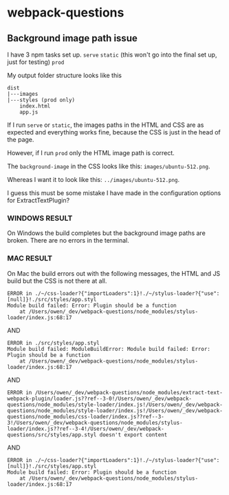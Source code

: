 # webpack-questions
## Background image path issue

I have 3 npm tasks set up.
``serve``
``static`` (this won't go into the final set up, just for testing)
``prod``

My output folder structure looks like this
	
	dist
	|---images
	|---styles (prod only)
		index.html
		app.js

If I run ``serve`` or ``static``, the images paths in the HTML and CSS are as expected and everything works fine, because the CSS is just in the head of the page.

However, if I run ``prod`` only the HTML image path is correct.

The ``background-image`` in the CSS looks like this: ``images/ubuntu-512.png``.

Whereas I want it to look like this: ``../images/ubuntu-512.png``.

I guess this must be some mistake I have made in the configuration options for ExtractTextPlugin?

### WINDOWS RESULT
On Windows the build completes but the background image paths are broken.
There are no errors in the terminal.

### MAC RESULT
On Mac the build errors out with the following messages, the HTML and JS build but the CSS is not there at all.

    ERROR in ./~/css-loader?{"importLoaders":1}!./~/stylus-loader?{"use":[null]}!./src/styles/app.styl
    Module build failed: Error: Plugin should be a function
        at /Users/owen/_dev/webpack-questions/node_modules/stylus-loader/index.js:68:17

AND

    ERROR in ./src/styles/app.styl
    Module build failed: ModuleBuildError: Module build failed: Error: Plugin should be a function
        at /Users/owen/_dev/webpack-questions/node_modules/stylus-loader/index.js:68:17

AND

    ERROR in /Users/owen/_dev/webpack-questions/node_modules/extract-text-webpack-plugin/loader.js??ref--3-0!/Users/owen/_dev/webpack-questions/node_modules/style-loader/index.js!/Users/owen/_dev/webpack-questions/node_modules/style-loader/index.js!/Users/owen/_dev/webpack-questions/node_modules/css-loader/index.js??ref--3-3!/Users/owen/_dev/webpack-questions/node_modules/stylus-loader/index.js??ref--3-4!/Users/owen/_dev/webpack-questions/src/styles/app.styl doesn't export content

AND

    ERROR in ./~/css-loader?{"importLoaders":1}!./~/stylus-loader?{"use":[null]}!./src/styles/app.styl
    Module build failed: Error: Plugin should be a function
        at /Users/owen/_dev/webpack-questions/node_modules/stylus-loader/index.js:68:17





